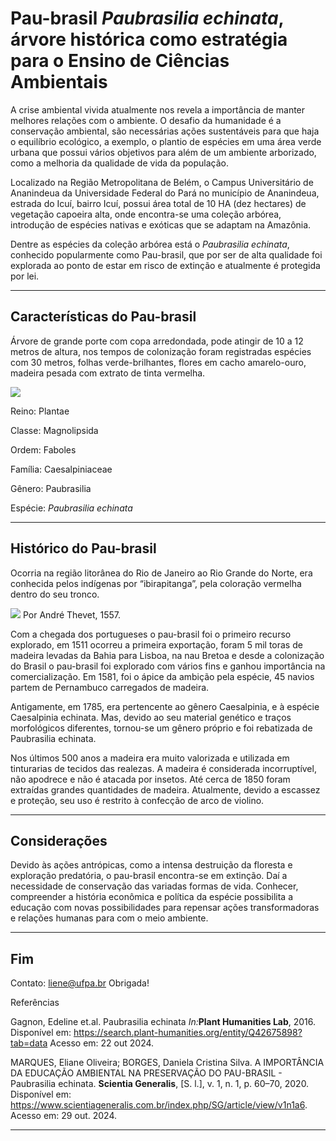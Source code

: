 # Pau-brasil *Paubrasilia echinata*, árvore histórica como estratégia para o Ensino de Ciências Ambientais

A crise ambiental vivida atualmente nos revela a importância de manter melhores relações com o ambiente. O desafio da humanidade é a conservação ambiental, são necessárias ações sustentáveis para que haja o equilíbrio ecológico, a exemplo, o plantio de espécies em uma área verde urbana que possui vários objetivos para além de um ambiente arborizado, como a melhoria da qualidade de vida da população.


Localizado na Região Metropolitana de Belém, o Campus Universitário de Ananindeua da Universidade Federal do Pará no município de Ananindeua, estrada do Icuí, bairro Icuí, possui área total de 10 HA (dez hectares) de vegetação capoeira alta, onde encontra-se uma coleção arbórea, introdução de espécies nativas e exóticas que se adaptam na Amazônia.


Dentre as espécies da coleção arbórea está o _Paubrasilia echinata_, conhecido popularmente como Pau-brasil, que por ser de alta qualidade foi explorada ao ponto de estar em risco de extinção e atualmente é protegida por lei.   


---


## Características do Pau-brasil 

Árvore de grande porte com copa arredondada, pode atingir de 10 a 12 metros de altura, nos tempos de colonização foram registradas espécies com 30 metros, folhas verde-brilhantes, flores em cacho amarelo-ouro, madeira pesada com extrato de tinta vermelha. 


<img src='img/PauBrasil.jpg' class='noresize'> 


Reino: Plantae

Classe: Magnolipsida

Ordem: Faboles

Família: Caesalpiniaceae

Gênero: Paubrasilia

Espécie: _Paubrasilia echinata_


---


## Histórico do Pau-brasil

Ocorria na região litorânea do Rio de Janeiro ao Rio Grande do Norte, era conhecida pelos indígenas por “ibirapitanga”, pela coloração vermelha dentro do seu tronco.


<img src='https://upload.wikimedia.org/wikipedia/commons/thumb/1/1a/Oraboutan_Thevet_1557_117r.png/162px-Oraboutan_Thevet_1557_117r.png' class='noresize'> Por André Thevet, 1557.


Com a chegada dos portugueses o pau-brasil foi o primeiro recurso explorado, em 1511 ocorreu a primeira exportação, foram 5 mil toras de madeira levadas da Bahia para Lisboa, na nau Bretoa e desde a colonização do Brasil o pau-brasil foi explorado com vários fins e ganhou importância na comercialização. Em 1581, foi o ápice da ambição pela espécie, 45 navios partem de Pernambuco carregados de madeira.


Antigamente, em 1785, era pertencente ao gênero Caesalpinia, e à espécie Caesalpinia echinata. Mas, devido ao seu material genético e traços morfológicos diferentes, tornou-se um gênero próprio e foi rebatizada de Paubrasilia echinata.


Nos últimos 500 anos a madeira era muito valorizada e utilizada em tinturarias de tecidos das realezas. A madeira é considerada incorruptível, não apodrece e não é atacada por insetos. Até cerca de 1850 foram extraídas grandes quantidades de madeira. Atualmente, devido a escassez e proteção, seu uso é restrito à confecção de arco de violino.


---


## Considerações


Devido às ações antrópicas, como a intensa destruição da floresta e exploração predatória, o pau-brasil encontra-se em extinção. Daí a necessidade de conservação das variadas formas de vida. Conhecer, compreender a história econômica e política da espécie possibilita a educação com novas possibilidades para repensar ações transformadoras e relações humanas para com o meio ambiente.


---


## Fim


Contato: liene@ufpa.br
Obrigada!


Referências

Gagnon, Edeline et.al. Paubrasilia echinata _In:_**Plant Humanities Lab**, 2016. Disponível em: https://search.plant-humanities.org/entity/Q42675898?tab=data Acesso em: 22 out 2024.

MARQUES, Eliane Oliveira; BORGES, Daniela Cristina Silva. A IMPORTÂNCIA DA EDUCAÇÃO AMBIENTAL NA PRESERVAÇÃO DO PAU-BRASIL - Paubrasilia echinata. **Scientia Generalis**, [S. l.], v. 1, n. 1, p. 60–70, 2020. Disponível em: https://www.scientiageneralis.com.br/index.php/SG/article/view/v1n1a6. Acesso em: 29 out. 2024.


---

